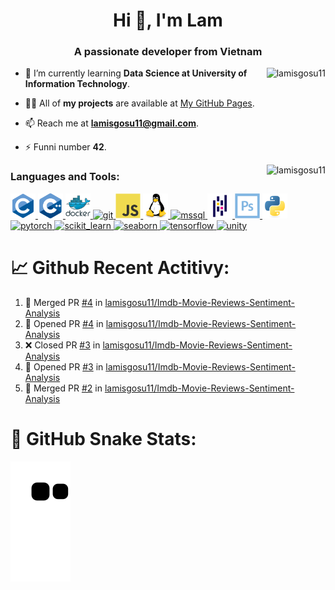 <h1 align="center">Hi 👋, I'm Lam</h1>
<h3 align="center">A passionate developer from Vietnam</h3>

<!--[![Views](https://visitcount.itsvg.in/api?id=lamisgosu11&label=Welcome%20To%20my%20profile&color=12&icon=9&pretty=true)](https://visitcount.itsvg.in) -->

<!-- <p align="left"> <a href="https://github.com/ryo-ma/github-profile-trophy"><img src="https://github-profile-trophy.vercel.app/?username=lamisgosu11" alt="lamisgosu11" /></a> </p> -->

<p><img align="right" src="https://github-readme-stats-lamisgosu11.vercel.app/api/top-langs/?username=lamisgosu11&title_color=F2BED1&text_color=F2BED1&bg_color=DEG,03001e,7303c0,ec38bc,fdeff9&hide_border=false&include_all_commits=true&count_private=true&hide_progress=true" alt="lamisgosu11"/></p>

- 🌱 I’m currently learning **Data Science at University of Information Technology**.

- 👨‍💻 All of **my projects** are available at [My GitHub Pages](https://lamisgosu11.github.io/).

- 📫 Reach me at **lamisgosu11@gmail.com**.

- ⚡ Funni number **42**.
<p><img align="right" src="https://github-readme-stats-lamisgosu11.vercel.app/api?username=lamisgosu11&title_color=F2BED1&text_color=F2BED1&bg_color=DEG,03001e,7303c0,ec38bc,fdeff9&hide_border=false&include_all_commits=true&count_private=true&show_icons=true)" alt="lamisgosu11" /></p>


<p align="left">
</p>

<h3 align="left">Languages and Tools:</h3>
<p align="left"> <a href="https://www.cprogramming.com/" target="_blank" rel="noreferrer"> <img src="https://raw.githubusercontent.com/devicons/devicon/master/icons/c/c-original.svg" alt="c" width="40" height="40"/> </a> <a href="https://www.w3schools.com/cpp/" target="_blank" rel="noreferrer"> <img src="https://raw.githubusercontent.com/devicons/devicon/master/icons/cplusplus/cplusplus-original.svg" alt="cplusplus" width="40" height="40"/> </a> <a href="https://www.docker.com/" target="_blank" rel="noreferrer"> <img src="https://raw.githubusercontent.com/devicons/devicon/master/icons/docker/docker-original-wordmark.svg" alt="docker" width="40" height="40"/> </a> <a href="https://git-scm.com/" target="_blank" rel="noreferrer"> <img src="https://www.vectorlogo.zone/logos/git-scm/git-scm-icon.svg" alt="git" width="40" height="40"/> </a> <a href="https://developer.mozilla.org/en-US/docs/Web/JavaScript" target="_blank" rel="noreferrer"> <img src="https://raw.githubusercontent.com/devicons/devicon/master/icons/javascript/javascript-original.svg" alt="javascript" width="40" height="40"/> </a> <a href="https://www.linux.org/" target="_blank" rel="noreferrer"> <img src="https://raw.githubusercontent.com/devicons/devicon/master/icons/linux/linux-original.svg" alt="linux" width="40" height="40"/> </a> <a href="https://www.microsoft.com/en-us/sql-server" target="_blank" rel="noreferrer"> <img src="https://www.svgrepo.com/show/303229/microsoft-sql-server-logo.svg" alt="mssql" width="40" height="40"/> </a> <a href="https://pandas.pydata.org/" target="_blank" rel="noreferrer"> <img src="https://raw.githubusercontent.com/devicons/devicon/2ae2a900d2f041da66e950e4d48052658d850630/icons/pandas/pandas-original.svg" alt="pandas" width="40" height="40"/> </a> <a href="https://www.photoshop.com/en" target="_blank" rel="noreferrer"> <img src="https://raw.githubusercontent.com/devicons/devicon/master/icons/photoshop/photoshop-line.svg" alt="photoshop" width="40" height="40"/> </a> <a href="https://www.python.org" target="_blank" rel="noreferrer"> <img src="https://raw.githubusercontent.com/devicons/devicon/master/icons/python/python-original.svg" alt="python" width="40" height="40"/> </a> <a href="https://pytorch.org/" target="_blank" rel="noreferrer"> <img src="https://www.vectorlogo.zone/logos/pytorch/pytorch-icon.svg" alt="pytorch" width="40" height="40"/> </a> <a href="https://scikit-learn.org/" target="_blank" rel="noreferrer"> <img src="https://upload.wikimedia.org/wikipedia/commons/0/05/Scikit_learn_logo_small.svg" alt="scikit_learn" width="40" height="40"/> </a> <a href="https://seaborn.pydata.org/" target="_blank" rel="noreferrer"> <img src="https://seaborn.pydata.org/_images/logo-mark-lightbg.svg" alt="seaborn" width="40" height="40"/> </a> <a href="https://www.tensorflow.org" target="_blank" rel="noreferrer"> <img src="https://www.vectorlogo.zone/logos/tensorflow/tensorflow-icon.svg" alt="tensorflow" width="40" height="40"/> </a> <a href="https://unity.com/" target="_blank" rel="noreferrer"> <img src="https://www.vectorlogo.zone/logos/unity3d/unity3d-icon.svg" alt="unity" width="40" height="40"/> </a> </p>



# 📈 Github Recent Actitivy:
<!--START_SECTION:activity-->
1. 🎉 Merged PR [#4](https://github.com/lamisgosu11/Imdb-Movie-Reviews-Sentiment-Analysis/pull/4) in [lamisgosu11/Imdb-Movie-Reviews-Sentiment-Analysis](https://github.com/lamisgosu11/Imdb-Movie-Reviews-Sentiment-Analysis)
2. 💪 Opened PR [#4](https://github.com/lamisgosu11/Imdb-Movie-Reviews-Sentiment-Analysis/pull/4) in [lamisgosu11/Imdb-Movie-Reviews-Sentiment-Analysis](https://github.com/lamisgosu11/Imdb-Movie-Reviews-Sentiment-Analysis)
3. ❌ Closed PR [#3](https://github.com/lamisgosu11/Imdb-Movie-Reviews-Sentiment-Analysis/pull/3) in [lamisgosu11/Imdb-Movie-Reviews-Sentiment-Analysis](https://github.com/lamisgosu11/Imdb-Movie-Reviews-Sentiment-Analysis)
4. 💪 Opened PR [#3](https://github.com/lamisgosu11/Imdb-Movie-Reviews-Sentiment-Analysis/pull/3) in [lamisgosu11/Imdb-Movie-Reviews-Sentiment-Analysis](https://github.com/lamisgosu11/Imdb-Movie-Reviews-Sentiment-Analysis)
5. 🎉 Merged PR [#2](https://github.com/lamisgosu11/Imdb-Movie-Reviews-Sentiment-Analysis/pull/2) in [lamisgosu11/Imdb-Movie-Reviews-Sentiment-Analysis](https://github.com/lamisgosu11/Imdb-Movie-Reviews-Sentiment-Analysis)
<!--END_SECTION:activity-->


# 🐍 GitHub Snake Stats:
![Snake Animation](https://github.com/lamisgosu11/lamisgosu11/blob/output/github-contribution-grid-snake-dark.svg)



</details>
